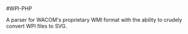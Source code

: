 #WPI-PHP

A parser for WACOM's proprietary WMI format with the ability to
crudely convert WPI files to SVG.
